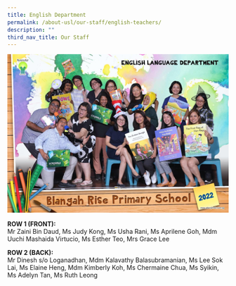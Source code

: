 ```yaml
---
title: English Department
permalink: /about-usl/our-staff/english-teachers/
description: ""
third_nav_title: Our Staff
---
```

<img src="/images/image16.jpg">
<p><strong>ROW 1 (FRONT):</strong><br>Mr Zaini Bin Daud, Ms Judy Kong, Ms Usha Rani, Ms Aprilene Goh, Mdm Uuchi Mashaida Virtucio, Ms Esther Teo, Mrs Grace Lee</p>
<p><strong>ROW 2 (BACK):</strong><br>Mr Dinesh s/o Loganadhan, Mdm Kalavathy Balasubramanian, Ms Lee Sok Lai, Ms Elaine Heng, Mdm Kimberly Koh, Ms Chermaine Chua, Ms Syikin, Ms Adelyn Tan, Ms Ruth Leong</p>